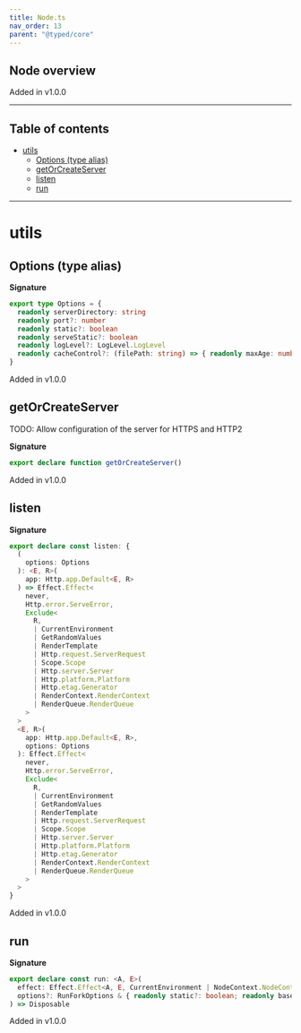 ```yaml
---
title: Node.ts
nav_order: 13
parent: "@typed/core"
---
```


## Node overview

Added in v1.0.0

---

<h2 class="text-delta">Table of contents</h2>

- [utils](#utils)
  - [Options (type alias)](#options-type-alias)
  - [getOrCreateServer](#getorcreateserver)
  - [listen](#listen)
  - [run](#run)

---

# utils

## Options (type alias)

**Signature**

```ts
export type Options = {
  readonly serverDirectory: string
  readonly port?: number
  readonly static?: boolean
  readonly serveStatic?: boolean
  readonly logLevel?: LogLevel.LogLevel
  readonly cacheControl?: (filePath: string) => { readonly maxAge: number; readonly immutable?: boolean }
}
```

Added in v1.0.0

## getOrCreateServer

TODO: Allow configuration of the server for HTTPS and HTTP2

**Signature**

```ts
export declare function getOrCreateServer()
```

Added in v1.0.0

## listen

**Signature**

```ts
export declare const listen: {
  (
    options: Options
  ): <E, R>(
    app: Http.app.Default<E, R>
  ) => Effect.Effect<
    never,
    Http.error.ServeError,
    Exclude<
      R,
      | CurrentEnvironment
      | GetRandomValues
      | RenderTemplate
      | Http.request.ServerRequest
      | Scope.Scope
      | Http.server.Server
      | Http.platform.Platform
      | Http.etag.Generator
      | RenderContext.RenderContext
      | RenderQueue.RenderQueue
    >
  >
  <E, R>(
    app: Http.app.Default<E, R>,
    options: Options
  ): Effect.Effect<
    never,
    Http.error.ServeError,
    Exclude<
      R,
      | CurrentEnvironment
      | GetRandomValues
      | RenderTemplate
      | Http.request.ServerRequest
      | Scope.Scope
      | Http.server.Server
      | Http.platform.Platform
      | Http.etag.Generator
      | RenderContext.RenderContext
      | RenderQueue.RenderQueue
    >
  >
}
```

Added in v1.0.0

## run

**Signature**

```ts
export declare const run: <A, E>(
  effect: Effect.Effect<A, E, CurrentEnvironment | NodeContext.NodeContext | CurrentRoute>,
  options?: RunForkOptions & { readonly static?: boolean; readonly base?: string }
) => Disposable
```

Added in v1.0.0
